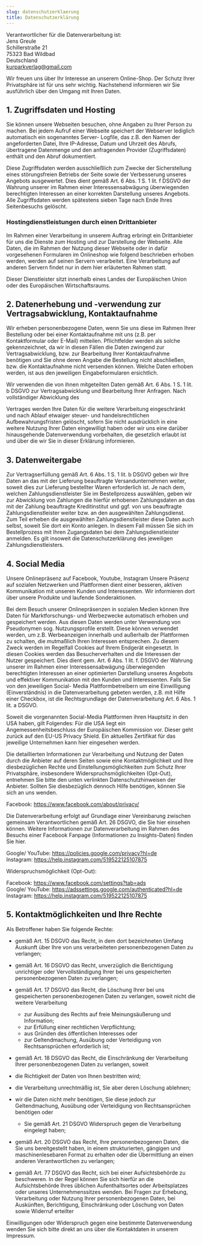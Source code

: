 ```yaml
---
slug: datenschutzerklaerung
title: Datenschutzerklärung
---
```




Verantwortlicher für die Datenverarbeitung ist:  
Jens Greule  
Schillerstraße 21  
75323 Bad Wildbad  
Deutschland    
kurparkverlag@gmail.com

Wir freuen uns über Ihr Interesse an unserem Online-Shop. Der Schutz Ihrer Privatsphäre ist für uns sehr wichtig. Nachstehend informieren wir Sie ausführlich über den Umgang mit Ihren Daten.

## 1. Zugriffsdaten und Hosting
Sie können unsere Webseiten besuchen, ohne Angaben zu Ihrer Person zu machen. Bei jedem Aufruf einer Webseite speichert der Webserver lediglich automatisch ein sogenanntes Server- Logfile, das z.B. den Namen der angeforderten Datei, Ihre IP-Adresse, Datum und Uhrzeit des Abrufs, übertragene Datenmenge und den anfragenden Provider (Zugriffsdaten) enthält und den Abruf dokumentiert.

Diese Zugriffsdaten werden ausschließlich zum Zwecke der Sicherstellung eines störungsfreien Betriebs der Seite sowie der Verbesserung unseres Angebots ausgewertet. Dies dient gemäß Art. 6 Abs. 1 S. 1 lit. f DSGVO der Wahrung unserer im Rahmen einer Interessensabwägung überwiegenden berechtigten Interessen an einer korrekten Darstellung unseres Angebots. Alle Zugriffsdaten werden spätestens sieben Tage nach Ende Ihres Seitenbesuchs gelöscht.

### Hostingdienstleistungen durch einen Drittanbieter
Im Rahmen einer Verarbeitung in unserem Auftrag erbringt ein Drittanbieter für uns die Dienste zum Hosting und zur Darstellung der Webseite. Alle Daten, die im Rahmen der Nutzung dieser Webseite oder in dafür vorgesehenen Formularen im Onlineshop wie folgend beschrieben erhoben werden, werden auf seinen Servern verarbeitet. Eine Verarbeitung auf anderen Servern findet nur in dem hier erläuterten Rahmen statt.

Dieser Dienstleister sitzt innerhalb eines Landes der Europäischen Union oder des Europäischen Wirtschaftsraums.

## 2. Datenerhebung und -verwendung zur Vertragsabwicklung, Kontaktaufnahme
Wir erheben personenbezogene Daten, wenn Sie uns diese im Rahmen Ihrer Bestellung oder bei einer Kontaktaufnahme mit uns (z.B. per Kontaktformular oder E-Mail) mitteilen. Pflichtfelder werden als solche gekennzeichnet, da wir in diesen Fällen die Daten zwingend zur Vertragsabwicklung, bzw. zur Bearbeitung Ihrer Kontaktaufnahme benötigen und Sie ohne deren Angabe die Bestellung nicht abschließen, bzw. die Kontaktaufnahme nicht versenden können. Welche Daten erhoben werden, ist aus den jeweiligen Eingabeformularen ersichtlich.

Wir verwenden die von ihnen mitgeteilten Daten gemäß Art. 6 Abs. 1 S. 1 lit. b DSGVO zur Vertragsabwicklung und Bearbeitung Ihrer Anfragen. Nach vollständiger Abwicklung des

Vertrages werden Ihre Daten für die weitere Verarbeitung eingeschränkt und nach Ablauf etwaiger steuer- und handelsrechtlichen Aufbewahrungsfristen gelöscht, sofern Sie nicht ausdrücklich in eine weitere Nutzung Ihrer Daten eingewilligt haben oder wir uns eine darüber hinausgehende Datenverwendung vorbehalten, die gesetzlich erlaubt ist und über die wir Sie in dieser Erklärung informieren.

## 3. Datenweitergabe
Zur Vertragserfüllung gemäß Art. 6 Abs. 1 S. 1 lit. b DSGVO geben wir Ihre Daten an das mit der Lieferung beauftragte Versandunternehmen weiter, soweit dies zur Lieferung bestellter Waren erforderlich ist. Je nach dem, welchen Zahlungsdienstleister Sie im Bestellprozess auswählen, geben wir zur Abwicklung von Zahlungen die hierfür erhobenen Zahlungsdaten an das mit der Zahlung beauftragte Kreditinstitut und ggf. von uns beauftragte Zahlungsdienstleister weiter bzw. an den ausgewählten Zahlungsdienst. Zum Teil erheben die ausgewählten Zahlungsdienstleister diese Daten auch selbst, soweit Sie dort ein Konto anlegen. In diesem Fall müssen Sie sich im Bestellprozess mit Ihren Zugangsdaten bei dem Zahlungsdienstleister anmelden. Es gilt insoweit die Datenschutzerklärung des jeweiligen Zahlungsdienstleisters.

## 4. Social Media
Unsere Onlinepräsenz auf Facebook, Youtube, Instagram
Unsere Präsenz auf sozialen Netzwerken und Plattformen dient einer besseren, aktiven Kommunikation mit unseren Kunden und Interessenten. Wir informieren dort über unsere Produkte und laufende Sonderaktionen.

Bei dem Besuch unserer Onlinepräsenzen in sozialen Medien können Ihre Daten für Marktforschungs- und Werbezwecke automatisch erhoben und gespeichert werden. Aus diesen Daten werden unter Verwendung von Pseudonymen sog. Nutzungsprofile erstellt. Diese können verwendet werden, um z.B. Werbeanzeigen innerhalb und außerhalb der Plattformen zu schalten, die mutmaßlich Ihren Interessen entsprechen. Zu diesem Zweck werden im Regelfall Cookies auf Ihrem Endgerät eingesetzt. In diesen Cookies werden das Besucherverhalten und die Interessen der Nutzer gespeichert. Dies dient gem. Art. 6 Abs. 1 lit. f. DSGVO der Wahrung unserer im Rahmen einer Interessensabwägung überwiegenden berechtigten Interessen an einer optimierten Darstellung unseres Angebots und effektiver Kommunikation mit den Kunden und Interessenten. Falls Sie von den jeweiligen Social- Media Plattformbetreibern um eine Einwilligung (Einverständnis) in die Datenverarbeitung gebeten werden, z.B. mit Hilfe einer Checkbox, ist die Rechtsgrundlage der Datenverarbeitung Art. 6 Abs. 1 lit. a DSGVO.

Soweit die vorgenannten Social-Media Plattformen ihren Hauptsitz in den USA haben, gilt Folgendes: Für die USA liegt ein Angemessenheitsbeschluss der Europäischen Kommission vor. Dieser geht zurück auf den EU-US Privacy Shield. Ein aktuelles Zertifikat für das jeweilige Unternehmen kann hier eingesehen werden.

Die detaillierten Informationen zur Verarbeitung und Nutzung der Daten durch die Anbieter auf deren Seiten sowie eine Kontaktmöglichkeit und Ihre diesbezüglichen Rechte und Einstellungsmöglichkeiten zum Schutz Ihrer Privatsphäre, insbesondere Widerspruchsmöglichkeiten (Opt-Out), entnehmen Sie bitte den unten verlinkten Datenschutzhinweisen der Anbieter. Sollten Sie diesbezüglich dennoch Hilfe benötigen, können Sie sich an uns wenden.
 
Facebook: https://www.facebook.com/about/privacy/

Die Datenverarbeitung erfolgt auf Grundlage einer Vereinbarung zwischen gemeinsam Verantwortlichen gemäß Art. 26 DSGVO, die Sie hier einsehen können.
Weitere Informationen zur Datenverarbeitung im Rahmen des Besuchs einer Facebook Fanpage (Informationen zu Insights-Daten) finden Sie hier.

Google/ YouTube: https://policies.google.com/privacy?hl=de  
Instagram: https://help.instagram.com/519522125107875

Widerspruchsmöglichkeit (Opt-Out):

Facebook: https://www.facebook.com/settings?tab=ads  
Google/ YouTube: https://adssettings.google.com/authenticated?hl=de  
Instagram: https://help.instagram.com/519522125107875

## 5. Kontaktmöglichkeiten und Ihre Rechte

Als Betroffener haben Sie folgende Rechte:
* gemäß Art. 15 DSGVO das Recht, in dem dort bezeichneten Umfang Auskunft über Ihre von uns verarbeiteten personenbezogenen Daten zu verlangen;
* gemäß Art. 16 DSGVO das Recht, unverzüglich die Berichtigung unrichtiger oder Vervollständigung Ihrer bei uns gespeicherten personenbezogenen Daten zu verlangen;
* gemäß Art. 17 DSGVO das Recht, die Löschung Ihrer bei uns gespeicherten personenbezogenen Daten zu verlangen, soweit nicht die weitere Verarbeitung
  - zur Ausübung des Rechts auf freie Meinungsäußerung und Information;
  - zur Erfüllung einer rechtlichen Verpflichtung;
  - aus Gründen des öffentlichen Interesses oder
  - zur Geltendmachung, Ausübung oder Verteidigung von Rechtsansprüchen erforderlich ist;


* gemäß Art. 18 DSGVO das Recht, die Einschränkung der Verarbeitung Ihrer
personenbezogenen Daten zu verlangen, soweit
* die Richtigkeit der Daten von Ihnen bestritten wird;
* die Verarbeitung unrechtmäßig ist, Sie aber deren Löschung ablehnen;
* wir die Daten nicht mehr benötigen, Sie diese jedoch zur Geltendmachung,
Ausübung oder Verteidigung von Rechtsansprüchen benötigen oder
  - Sie gemäß Art. 21 DSGVO Widerspruch gegen die Verarbeitung eingelegt
haben;


* gemäß Art. 20 DSGVO das Recht, Ihre personenbezogenen Daten, die Sie uns
bereitgestellt haben, in einem strukturierten, gängigen und maschinenlesebaren Format
zu erhalten oder die Übermittlung an einen anderen Verantwortlichen zu verlangen;
* gemäß Art. 77 DSGVO das Recht, sich bei einer Aufsichtsbehörde zu beschweren. In
der Regel können Sie sich hierfür an die Aufsichtsbehörde Ihres üblichen Aufenthaltsortes oder Arbeitsplatzes oder unseres Unternehmenssitzes wenden.
Bei Fragen zur Erhebung, Verarbeitung oder Nutzung Ihrer personenbezogenen Daten, bei Auskünften, Berichtigung, Einschränkung oder Löschung von Daten sowie Widerruf erteilter
        
Einwilligungen oder Widerspruch gegen eine bestimmte Datenverwendung wenden Sie sich bitte direkt an uns über die Kontaktdaten in unserem Impressum.